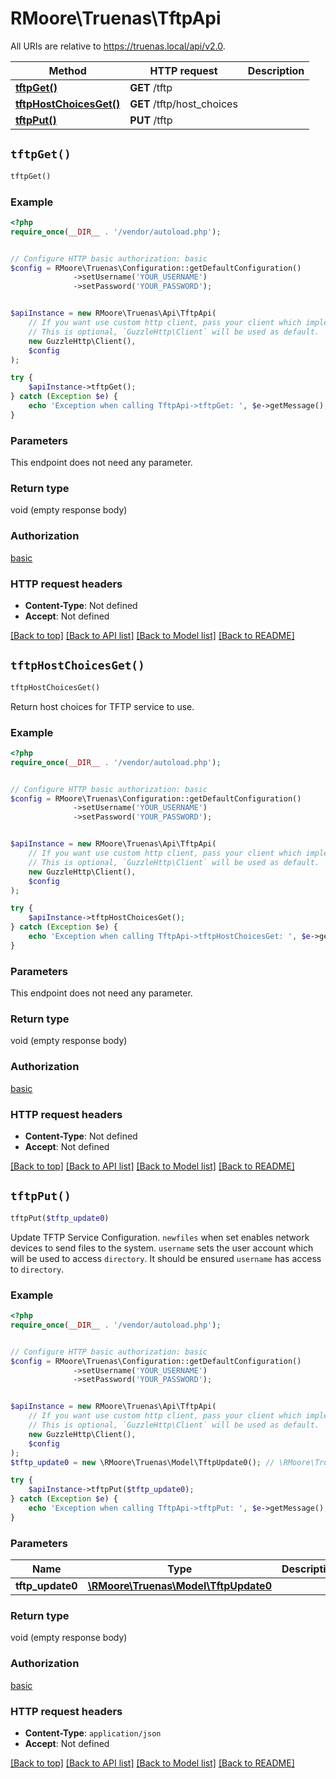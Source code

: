 # RMoore\Truenas\TftpApi

All URIs are relative to https://truenas.local/api/v2.0.

Method | HTTP request | Description
------------- | ------------- | -------------
[**tftpGet()**](TftpApi.md#tftpGet) | **GET** /tftp | 
[**tftpHostChoicesGet()**](TftpApi.md#tftpHostChoicesGet) | **GET** /tftp/host_choices | 
[**tftpPut()**](TftpApi.md#tftpPut) | **PUT** /tftp | 


## `tftpGet()`

```php
tftpGet()
```





### Example

```php
<?php
require_once(__DIR__ . '/vendor/autoload.php');


// Configure HTTP basic authorization: basic
$config = RMoore\Truenas\Configuration::getDefaultConfiguration()
              ->setUsername('YOUR_USERNAME')
              ->setPassword('YOUR_PASSWORD');


$apiInstance = new RMoore\Truenas\Api\TftpApi(
    // If you want use custom http client, pass your client which implements `GuzzleHttp\ClientInterface`.
    // This is optional, `GuzzleHttp\Client` will be used as default.
    new GuzzleHttp\Client(),
    $config
);

try {
    $apiInstance->tftpGet();
} catch (Exception $e) {
    echo 'Exception when calling TftpApi->tftpGet: ', $e->getMessage(), PHP_EOL;
}
```

### Parameters

This endpoint does not need any parameter.

### Return type

void (empty response body)

### Authorization

[basic](../../README.md#basic)

### HTTP request headers

- **Content-Type**: Not defined
- **Accept**: Not defined

[[Back to top]](#) [[Back to API list]](../../README.md#endpoints)
[[Back to Model list]](../../README.md#models)
[[Back to README]](../../README.md)

## `tftpHostChoicesGet()`

```php
tftpHostChoicesGet()
```



Return host choices for TFTP service to use.

### Example

```php
<?php
require_once(__DIR__ . '/vendor/autoload.php');


// Configure HTTP basic authorization: basic
$config = RMoore\Truenas\Configuration::getDefaultConfiguration()
              ->setUsername('YOUR_USERNAME')
              ->setPassword('YOUR_PASSWORD');


$apiInstance = new RMoore\Truenas\Api\TftpApi(
    // If you want use custom http client, pass your client which implements `GuzzleHttp\ClientInterface`.
    // This is optional, `GuzzleHttp\Client` will be used as default.
    new GuzzleHttp\Client(),
    $config
);

try {
    $apiInstance->tftpHostChoicesGet();
} catch (Exception $e) {
    echo 'Exception when calling TftpApi->tftpHostChoicesGet: ', $e->getMessage(), PHP_EOL;
}
```

### Parameters

This endpoint does not need any parameter.

### Return type

void (empty response body)

### Authorization

[basic](../../README.md#basic)

### HTTP request headers

- **Content-Type**: Not defined
- **Accept**: Not defined

[[Back to top]](#) [[Back to API list]](../../README.md#endpoints)
[[Back to Model list]](../../README.md#models)
[[Back to README]](../../README.md)

## `tftpPut()`

```php
tftpPut($tftp_update0)
```



Update TFTP Service Configuration.  `newfiles` when set enables network devices to send files to the system.  `username` sets the user account which will be used to access `directory`. It should be ensured `username` has access to `directory`.

### Example

```php
<?php
require_once(__DIR__ . '/vendor/autoload.php');


// Configure HTTP basic authorization: basic
$config = RMoore\Truenas\Configuration::getDefaultConfiguration()
              ->setUsername('YOUR_USERNAME')
              ->setPassword('YOUR_PASSWORD');


$apiInstance = new RMoore\Truenas\Api\TftpApi(
    // If you want use custom http client, pass your client which implements `GuzzleHttp\ClientInterface`.
    // This is optional, `GuzzleHttp\Client` will be used as default.
    new GuzzleHttp\Client(),
    $config
);
$tftp_update0 = new \RMoore\Truenas\Model\TftpUpdate0(); // \RMoore\Truenas\Model\TftpUpdate0

try {
    $apiInstance->tftpPut($tftp_update0);
} catch (Exception $e) {
    echo 'Exception when calling TftpApi->tftpPut: ', $e->getMessage(), PHP_EOL;
}
```

### Parameters

Name | Type | Description  | Notes
------------- | ------------- | ------------- | -------------
 **tftp_update0** | [**\RMoore\Truenas\Model\TftpUpdate0**](../Model/TftpUpdate0.md)|  | [optional]

### Return type

void (empty response body)

### Authorization

[basic](../../README.md#basic)

### HTTP request headers

- **Content-Type**: `application/json`
- **Accept**: Not defined

[[Back to top]](#) [[Back to API list]](../../README.md#endpoints)
[[Back to Model list]](../../README.md#models)
[[Back to README]](../../README.md)

